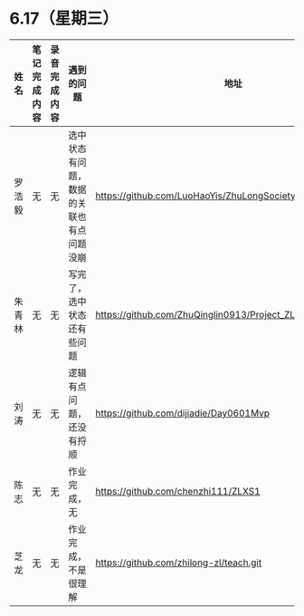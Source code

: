 # 6.17（星期三）

| 姓名   | 笔记完成内容| 录音完成内容 | 遇到的问题| 地址                                                 |
| :----- | ------------------------------------------------------------ | ------------ | -------------------------------------------------- | ---------------------------------------------------- |
| 罗浩毅  | 无        |       无     |选中状态有问题，数据的关联也有点问题 没崩 | https://github.com/LuoHaoYis/ZhuLongSociety_Project_day6_16
| 朱青林    | 无        |       无     |写完了，选中状态还有些问题 |  https://github.com/ZhuQinglin0913/Project_ZLXS
| 刘涛  | 无        |       无     |逻辑有点问题，还没有捋顺 | https://github.com/dijiadie/Day0601Mvp
| 陈志    | 无        |       无     |作业完成，无  | https://github.com/chenzhi111/ZLXS1
|  芝龙 | 无        |       无     | 作业完成，不是很理解  | https://github.com/zhilong-zl/teach.git
